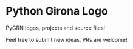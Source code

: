 # Python Girona Logo

PyGRN logos, projects and source files!

Feel free to submit new ideas, PRs are welcome!
